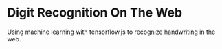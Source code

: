 # Digit Recognition On The Web

Using machine learning with tensorflow.js to recognize handwriting in the web.

